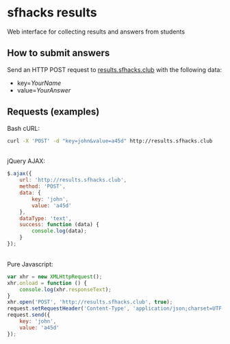 # sfhacks results
Web interface for collecting results and answers from students
&nbsp;  
## How to submit answers
Send an HTTP POST request to [results.sfhacks.club](http://results.sfhacks.club) with the following data:
 * key=*YourName*
 * value=*YourAnswer*

## Requests (examples)
Bash cURL:
```bash
curl -X 'POST' -d "key=john&value=a45d" http://results.sfhacks.club
```  
&nbsp;  
jQuery AJAX:
```javascript
$.ajax({
    url: 'http://results.sfhacks.club',
    method: 'POST',
    data: {
        key: 'john',
        value: 'a45d'
    },
    dataType: 'text',
    success: function (data) {
        console.log(data);
    }
});
```
&nbsp;  
Pure Javascript:
```javascript
var xhr = new XMLHttpRequest();
xhr.onload = function () {
    console.log(xhr.responseText);
}
xhr.open('POST', 'http://results.sfhacks.club', true);
request.setRequestHeader('Content-Type', 'application/json;charset=UTF-8');
request.send({
    key: 'john',
    value: 'a45d'
});
```
&nbsp;  
